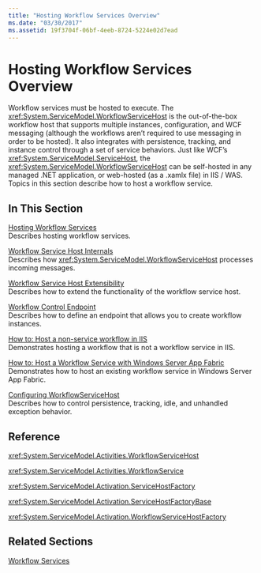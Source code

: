 ```yaml
---
title: "Hosting Workflow Services Overview"
ms.date: "03/30/2017"
ms.assetid: 19f3704f-06bf-4eeb-8724-5224e02d7ead
---
```

# Hosting Workflow Services Overview
Workflow services must be hosted to execute. The <xref:System.ServiceModel.WorkflowServiceHost> is the out-of-the-box workflow host that supports multiple instances, configuration, and WCF messaging (although the workflows aren’t required to use messaging in order to be hosted).  It also integrates with persistence, tracking, and instance control through a set of service behaviors.  Just like WCF’s <xref:System.ServiceModel.ServiceHost>, the <xref:System.ServiceModel.WorkflowServiceHost> can be self-hosted in any managed .NET application, or web-hosted (as a .xamlx file) in IIS / WAS.  Topics in this section describe how to host a workflow service.  
  
## In This Section  
 [Hosting Workflow Services](../../../../docs/framework/wcf/feature-details/hosting-workflow-services.md)  
 Describes hosting workflow services.  
  
 [Workflow Service Host Internals](../../../../docs/framework/wcf/feature-details/workflow-service-host-internals.md)  
 Describes how <xref:System.ServiceModel.WorkflowServiceHost> processes incoming messages.  
  
 [Workflow Service Host Extensibility](../../../../docs/framework/wcf/feature-details/workflow-service-host-extensibility.md)  
 Describes how to extend the functionality of the workflow service host.  
  
 [Workflow Control Endpoint](../../../../docs/framework/wcf/feature-details/workflow-control-endpoint.md)  
 Describes how to define an endpoint that allows you to create workflow instances.  
  
 [How to: Host a non-service workflow in IIS](../../../../docs/framework/wcf/feature-details/how-to-host-a-non-service-workflow-in-iis.md)  
 Demonstrates hosting a workflow that is not a workflow service in IIS.  
  
 [How to: Host a Workflow Service with Windows Server App Fabric](../../../../docs/framework/wcf/feature-details/how-to-host-a-workflow-service-with-windows-server-app-fabric.md)  
 Demonstrates how to host an existing workflow service in Windows Server App Fabric.  
  
 [Configuring WorkflowServiceHost](../../../../docs/framework/wcf/feature-details/configuring-workflowservicehost.md)  
 Describes how to control persistence, tracking, idle, and unhandled exception behavior.  
  
## Reference  
 <xref:System.ServiceModel.Activities.WorkflowServiceHost>  
  
 <xref:System.ServiceModel.Activities.WorkflowService>  
  
 <xref:System.ServiceModel.Activation.ServiceHostFactory>  
  
 <xref:System.ServiceModel.Activation.ServiceHostFactoryBase>  
  
 <xref:System.ServiceModel.Activation.WorkflowServiceHostFactory>  
  
## Related Sections  
 [Workflow Services](../../../../docs/framework/wcf/feature-details/workflow-services.md)
